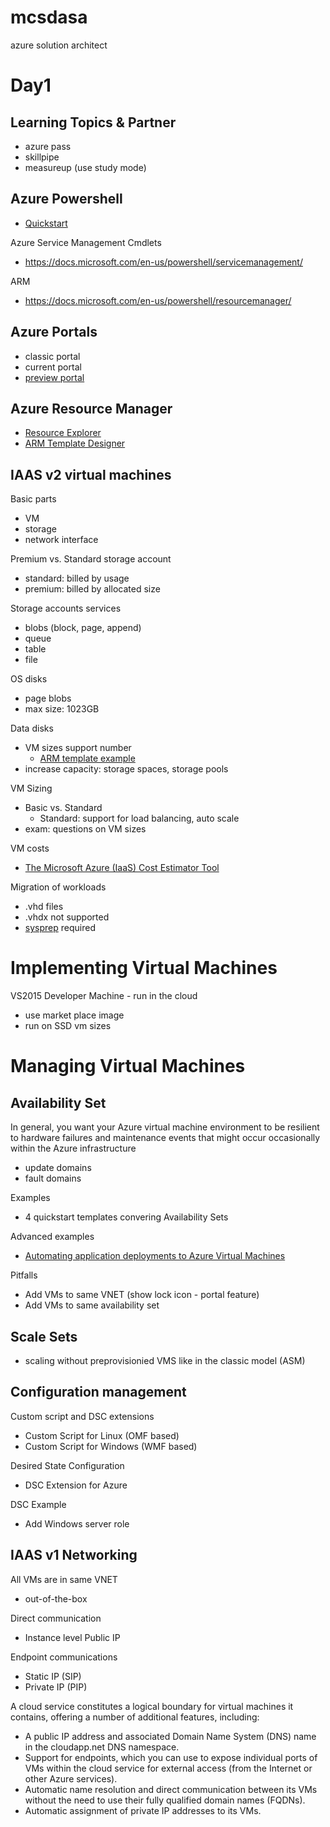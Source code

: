# mcsdasa
azure solution architect

# Day1

## Learning Topics & Partner
- azure pass
- skillpipe 
- measureup (use study mode)


## Azure Powershell
- [Quickstart](https://docs.microsoft.com/en-us/azure/azure-resource-manager/powershell-azure-resource-manager)


Azure Service Management Cmdlets
- https://docs.microsoft.com/en-us/powershell/servicemanagement/

ARM
- https://docs.microsoft.com/en-us/powershell/resourcemanager/


## Azure Portals
- classic portal
- current portal
- [preview portal](https://preview.portal.azure.com)

## Azure Resource Manager
- [Resource Explorer](https://resources.azure.com)
- [ARM Template Designer](https://armviz.io)


## IAAS v2 virtual machines

Basic parts
- VM
- storage
- network interface

Premium vs. Standard storage account
- standard: billed by usage
- premium: billed by allocated size
  
Storage accounts services
- blobs (block, page, append)
- queue
- table
- file

OS disks
- page blobs
- max size: 1023GB

Data disks
- VM sizes support number
  - [ARM template example](https://github.com/Azure/azure-quickstart-templates/tree/master/101-vm-multiple-data-disk)
- increase capacity: storage spaces, storage pools


VM Sizing

- Basic vs. Standard
  - Standard: support for load balancing, auto scale
- exam: questions on VM sizes


VM costs
- [The Microsoft Azure (IaaS) Cost Estimator Tool](https://www.microsoft.com/en-us/download/details.aspx?id=43376)


Migration of workloads
- .vhd files
- .vhdx not supported
- [sysprep](http://www.utilizewindows.com/introduction-to-sysprep/) required

# Implementing Virtual Machines

VS2015 Developer Machine - run in the cloud
- use market place image
- run on SSD vm sizes




# Managing Virtual Machines

## Availability Set
In general, you want your Azure virtual machine environment to be resilient to hardware failures and maintenance events that might occur occasionally within the Azure infrastructure
- update domains
- fault domains

Examples
- 4 quickstart templates convering Availability Sets

Advanced examples
- [Automating application deployments to Azure Virtual Machines](https://docs.microsoft.com/en-us/azure/virtual-machines/virtual-machines-windows-dotnet-core-1-landing)

Pitfalls
- Add VMs to same VNET (show lock icon - portal feature)
- Add VMs to same availability set


## Scale Sets
- scaling without preprovisionied VMS like in the classic model (ASM)


## Configuration management



Custom script and DSC extensions
- Custom Script for Linux (OMF based)
- Custom Script for Windows (WMF based)

Desired State Configuration
- DSC Extension for Azure 

DSC Example 
- Add Windows server role


## IAAS v1 Networking

All VMs are in same VNET 
- out-of-the-box

Direct communication
- Instance level Public IP 

Endpoint communications
- Static IP (SIP)
- Private IP (PIP)

A cloud service constitutes a logical boundary for virtual machines it contains, offering a number of additional features, including:

- A public IP address and associated Domain Name System (DNS) name in the cloudapp.net DNS namespace.
- Support for endpoints, which you can use to expose individual ports of VMs within the cloud service for external access (from the Internet or other Azure services).
- Automatic name resolution and direct communication between its VMs without the need to use their fully qualified domain names (FQDNs).
- Automatic assignment of private IP addresses to its VMs.

